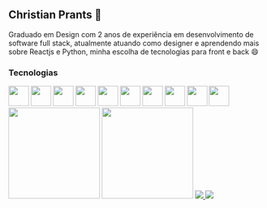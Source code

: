 ## Christian Prants 💬

Graduado em Design com 2 anos de experiência em desenvolvimento de software full stack, atualmente atuando como designer e aprendendo mais sobre Reactjs e Python, minha escolha de tecnologias para front e back 😄

### Tecnologias

<p style="display:inline" align="center">
  <img src="https://cdn.jsdelivr.net/gh/devicons/devicon/icons/javascript/javascript-plain.svg" width="40" height="40" />
  <img src="https://cdn.jsdelivr.net/gh/devicons/devicon/icons/typescript/typescript-original.svg" width="40" height="40" />  
  <img src="https://cdn.jsdelivr.net/gh/devicons/devicon/icons/react/react-original.svg" width="40" height="40" />
  <img src="https://cdn.jsdelivr.net/gh/devicons/devicon/icons/bootstrap/bootstrap-original.svg" width="40" height="40" />
  <img src="https://cdn.jsdelivr.net/gh/devicons/devicon/icons/html5/html5-plain-wordmark.svg" width="40" height="40" />
  <img src="https://cdn.jsdelivr.net/gh/devicons/devicon/icons/css3/css3-plain-wordmark.svg" width="40" height="40" />
  <img src="https://cdn.jsdelivr.net/gh/devicons/devicon/icons/nodejs/nodejs-original.svg" width="40" height="40" />
  <img src="https://cdn.jsdelivr.net/gh/devicons/devicon/icons/figma/figma-original.svg" width="40" height="40" />
  
  <img src="https://cdn.jsdelivr.net/gh/devicons/devicon/icons/python/python-original-wordmark.svg" width="40" height="40" />
  <img src="https://cdn.jsdelivr.net/gh/devicons/devicon/icons/microsoftsqlserver/microsoftsqlserver-plain-wordmark.svg" width="40" height="40" />

</p>

<p style="display:inline" align="center">
  <img height=180 src="https://github-readme-stats.vercel.app/api?username=christian-prants&show_icons=true&theme=codeSTACKr&hide_border=true" />
  <img height=180 src="https://github-readme-stats.vercel.app/api/top-langs/?username=christian-prants&layout=compact&theme=codeSTACKr&hide_border=true" />
</p>

<p style="display:inline">
  <a href="https://www.linkedin.com/in/christian-prants/" target="_blank">
    <img src="https://img.shields.io/badge/-LinkedIn-%230077B5?style=for-the-badge&logo=linkedin&logoColor=white" target="_blank">
  </a>  
  <a href="https://christian-prants.github.io/My-Portfolio/#/" target="_blank">
    <img src="https://img.shields.io/badge/-Portfólio-97ca00?style=for-the-badge" target="_blank">
  </a>
</p>
